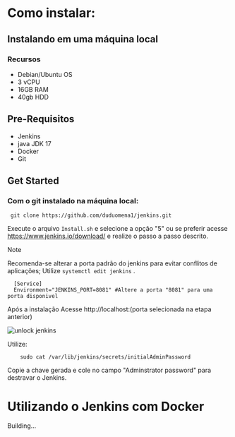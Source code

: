 # Como instalar: 
## Instalando em uma máquina local
### Recursos
 - Debian/Ubuntu OS
 - 3 vCPU
 - 16GB RAM
 - 40gb HDD

## Pre-Requisitos 
 - Jenkins
 - java JDK 17
 - Docker
 - Git
   
## Get Started

### Com o git instalado na máquina local: 

  ` git clone https://github.com/duduomena1/jenkins.git`

Execute o arquivo `Install.sh`  e selecione a opção "5" ou se preferir acesse https://www.jenkins.io/download/ e realize o passo a passo descrito.
  >[!NOTE]
  >Recomenda-se alterar a porta padrão do jenkins para evitar conflitos de aplicações;
  > Utilize `systemctl edit jenkins` .

      [Service]
      Environment="JENKINS_PORT=8081" #Altere a porta "8081" para uma porta disponivel   
Após a instalação Acesse http://localhost:(porta selecionada na etapa anterior)

![unlock jenkins](http://gianfratti.com/wp-content/uploads/2019/05/Jenkins_Install_08.png)

Utilize:
        
        sudo cat /var/lib/jenkins/secrets/initialAdminPassword
Copie a chave gerada e cole no campo "Adminstrator password" para destravar o Jenkins.

# Utilizando o Jenkins com Docker 

 Building...
